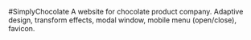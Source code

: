 #SimplyChocolate
A website for chocolate product company. Adaptive design, transform effects, modal window, mobile menu (open/close), favicon.
